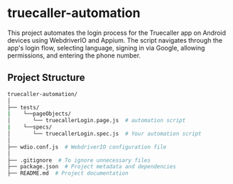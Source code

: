 # truecaller-automation

This project automates the login process for the Truecaller app on Android devices using WebdriverIO and Appium. 
The script navigates through the app's login flow, selecting language, signing in via Google, allowing permissions, and entering the phone number.

## Project Structure

```bash
truecaller-automation/
│
├── tests/
|    └──pageObjects/
│       └── truecallerLogin.page.js  # automation script
|    └──specs/
│       └── truecallerLogin.spec.js  # Your automation script
│
├── wdio.conf.js  # WebdriverIO configuration file
│
├── .gitignore  # To ignore unnecessary files
├── package.json  # Project metadata and dependencies
├── README.md  # Project documentation
